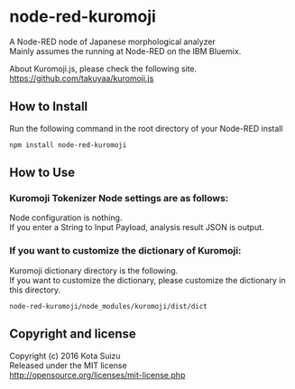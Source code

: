 # node-red-kuromoji

A Node-RED node of Japanese morphological analyzer  
Mainly assumes the running at Node-RED on the IBM Bluemix.

About Kuromoji.js, please check the following site.  
https://github.com/takuyaa/kuromoji.js


## How to Install

Run the following command in the root directory of your Node-RED install

```
npm install node-red-kuromoji
```

## How to Use

### Kuromoji Tokenizer Node settings are as follows:

Node configuration is nothing.   
If you enter a String to Input Payload, analysis result JSON is output.


### If you want to customize the dictionary of Kuromoji:

Kuromoji dictionary directory is the following.  
If you want to customize the dictionary, please customize the dictionary in this directory.
```
node-red-kuromoji/node_modules/kuromoji/dist/dict
```


## Copyright and license

Copyright (c) 2016 Kota Suizu  
Released under the MIT license  
http://opensource.org/licenses/mit-license.php
